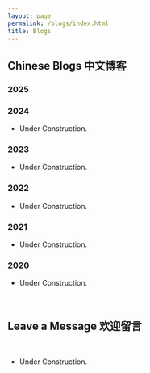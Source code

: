 ```yaml
---
layout: page
permalink: /blogs/index.html
title: Blogs
---
```


## Chinese Blogs 中文博客

### 2025

### 2024

- Under Construction.

### 2023

- Under Construction.

### 2022

- Under Construction.

### 2021

- Under Construction.

### 2020

- Under Construction.

<br>

## Leave a Message 欢迎留言

<br>

- Under Construction.

<br>

